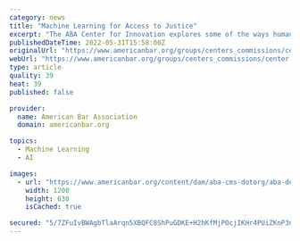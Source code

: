 ```yaml
---
category: news
title: "Machine Learning for Access to Justice"
excerpt: "The ABA Center for Innovation explores some of the ways human-centered design methods and emerging technologies can be used to facilitate access to justice."
publishedDateTime: 2022-05-31T15:58:00Z
originalUrl: "https://www.americanbar.org/groups/centers_commissions/center-for-innovation/Network/machine-learning-for-access-to-justice/"
webUrl: "https://www.americanbar.org/groups/centers_commissions/center-for-innovation/Network/machine-learning-for-access-to-justice/"
type: article
quality: 39
heat: 39
published: false

provider:
  name: American Bar Association
  domain: americanbar.org

topics:
  - Machine Learning
  - AI

images:
  - url: "https://www.americanbar.org/content/dam/aba-cms-dotorg/aba-default-feature-img.jpg"
    width: 1200
    height: 630
    isCached: true

secured: "5/7ZFuIvBWAgbTlaArqn5XBQFC8ShPuGDKE+H2hKfMjPOcjIKHr4PUiZKnP3nbHRQjvDXzeVHeb9MP9TdEIhSp71ZbvxlRNan0rHSIgyVLivl5uqAeGoCh8g8quDfb1Oi7/lni95Pcfz3/9JR86r/7YjD6/CgevRWnIeTpmnt+pf3fMbql1fDl7Js50F4MMtlntrf3TNq4y9dkFuTRSKa0tbKLSINnMihXyZQ3mRcsu9edHKjs85iMC9fCKTYKVGoUN5SdgXlpx9jP3atCVzj68PH84PL27+ftWM0N1WDZdq8QNg8msAHw+IF6EAudDouCBQXgXAMd0MDa9wdzyeEfaHkbYpkqehIu94jKtlrLg=;NLCiK8FEBXOrRKuOVXNGVw=="
---
```


